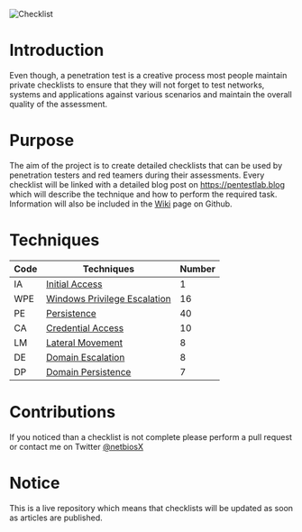 ![Checklist](https://github.com/netbiosX/Checklists/blob/master/Checklist.png)

# Introduction
Even though, a penetration test is a creative process most people maintain private checklists to ensure that they will not forget to test networks, systems and applications against various scenarios and maintain the overall quality of the assessment.

# Purpose
The aim of the project is to create detailed checklists that can be used by penetration testers and red teamers during their assessments. Every checklist will be linked with a detailed blog post on https://pentestlab.blog which will describe the technique and how to perform the required task. Information will also be included in the [Wiki](https://github.com/netbiosX/Checklists/wiki) page on Github.

# Techniques

|Code     |Techniques              |Number|
|---------|------------------------|------|
|IA   |[Initial Access](https://github.com/netbiosX/Checklists/blob/master/Initial-Access.md)|1|
|WPE  |[Windows Privilege Escalation](https://github.com/netbiosX/Checklists/blob/master/Windows-Privilege-Escalation.md)|16|
|PE   |[Persistence](https://github.com/netbiosX/Checklists/blob/master/Persistence.md)|40|
|CA   |[Credential Access](https://github.com/netbiosX/Checklists/blob/master/Credential-Access.md)|10|
|LM   |[Lateral Movement](https://github.com/netbiosX/Checklists/blob/master/Lateral-Movement.md)|8|
|DE   |[Domain Escalation](https://github.com/netbiosX/Checklists/blob/master/Domain-Escalation.md)|8|
|DP   |[Domain Persistence](https://github.com/netbiosX/Checklists/blob/master/Domain-Persistence.md)|7|

# Contributions
If you noticed than a checklist is not complete please perform a pull request or contact me on Twitter [@netbiosX](https://twitter.com/netbiosX)

# Notice
This is a live repository which means that checklists will be updated as soon as articles are published. 
